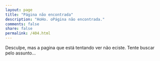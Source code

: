 ```yaml
---
layout: page
title: "Página não encontrada"
description: "HoHo. oPágina não encontrada."
comments: false
share: false
permalink: /404.html
---  
```


Desculpe, mas a pagina que está tentando ver não eciste. Tente buscar pelo assunto...

<script type="text/javascript">
  var GOOG_FIXURL_LANG = 'en';
  var GOOG_FIXURL_SITE = '{{ site.url }}'
</script>
<script type="text/javascript"
  src="//linkhelp.clients.google.com/tbproxy/lh/wm/fixurl.js">
</script>